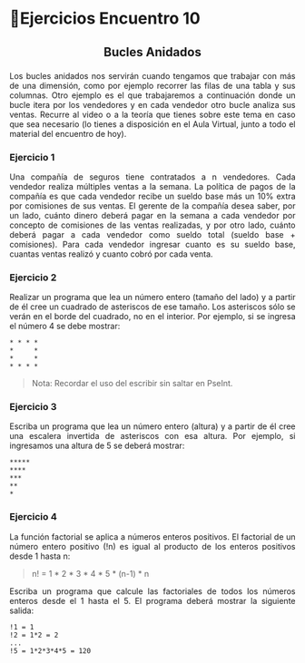 # 🎏Ejercicios Encuentro 10

## <p align="center">Bucles Anidados</p>

<p align="justify">Los bucles anidados nos servirán cuando tengamos que trabajar con más de una dimensión, como por ejemplo recorrer
las filas de una tabla y sus columnas. Otro ejemplo es el que trabajaremos a continuación donde un bucle itera por los
vendedores y en cada vendedor otro bucle analiza sus ventas. Recurre al video o a la teoría que tienes sobre este tema
en caso que sea necesario (lo tienes a disposición en el Aula Virtual, junto a todo el material del encuentro de hoy).</p>

### Ejercicio 1
<p align="justify">Una compañía de seguros tiene contratados a n vendedores. Cada vendedor realiza
múltiples ventas a la semana. La política de pagos de la compañía es que cada vendedor
recibe un sueldo base más un 10% extra por comisiones de sus ventas. El gerente de la
compañía desea saber, por un lado, cuánto dinero deberá pagar en la semana a cada
vendedor por concepto de comisiones de las ventas realizadas, y por otro lado, cuánto
deberá pagar a cada vendedor como sueldo total (sueldo base + comisiones). Para cada
vendedor ingresar cuanto es su sueldo base, cuantas ventas realizó y cuanto cobró por
cada venta.</p>
  
### Ejercicio 2
<p align="justify">Realizar un programa que lea un número entero (tamaño del lado) y a partir de él cree
un cuadrado de asteriscos de ese tamaño. Los asteriscos sólo se verán en el borde del
cuadrado, no en el interior. Por ejemplo, si se ingresa el número 4 se debe mostrar:</p>

```
* * * *
*     *
*     *
* * * *
```   
>Nota: Recordar el uso del escribir sin saltar en PseInt.

### Ejercicio 3
<p align="justify">Escriba un programa que lea un número entero (altura) y a partir de él cree una escalera
invertida de asteriscos con esa altura. Por ejemplo, si ingresamos una altura de 5 se
deberá mostrar:</p>

```
*****
****
***
**
*
```

### Ejercicio 4
<p align="justify">La función factorial se aplica a números enteros positivos. El factorial de un número
entero positivo (!n) es igual al producto de los enteros positivos desde 1 hasta n:</p>

>n! = 1 * 2 * 3 * 4 * 5 * (n-1) * n

<p align="justify">Escriba un programa que calcule las factoriales de todos los números enteros desde el 1
hasta el 5. El programa deberá mostrar la siguiente salida:</p>

```
!1 = 1
!2 = 1*2 = 2
...
!5 = 1*2*3*4*5 = 120
```
